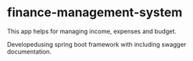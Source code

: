 # finance-management-system
This app helps for managing income, expenses and budget.

Developedusing spring boot framework with including swagger documentation.
